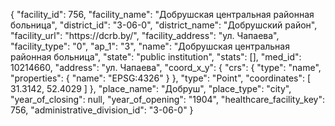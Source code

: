 {
    "facility_id": 756,
    "facility_name": "Добрушская центральная районная больница",
    "district_id": "3-06-0",
    "district_name": "Добрушский район",
    "facility_url": "https:\/\/dcrb.by\/",
    "facility_address": "ул. Чапаева",
    "facility_type": "0",
    "ap_1": "3",
    "name": "Добрушская центральная районная больница",
    "state": "public institution",
    "stats": [],
    "med_id": 10214660,
    "address": "ул. Чапаева",
    "coord_x_y": {
        "crs": {
            "type": "name",
            "properties": {
                "name": "EPSG:4326"
            }
        },
        "type": "Point",
        "coordinates": [
            31.3142,
            52.4029
        ]
    },
    "place_name": "Добруш",
    "place_type": "city",
    "year_of_closing": null,
    "year_of_opening": "1904",
    "healthcare_facility_key": 756,
    "administrative_division_id": "3-06-0"
}